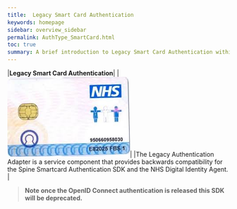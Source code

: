 ```yaml
---
title:  Legacy Smart Card Authentication
keywords: homepage
sidebar: overview_sidebar
permalink: AuthType_SmartCard.html
toc: true
summary: A brief introduction to Legacy Smart Card Authentication within NHS Digital's Care Access Service.
---
```


|**Legacy Smart Card Authentication**|
|![SmartCard](images/SmartCard.jpg)|
|The Legacy Authentication Adapter is a service component that provides backwards compatibility for the Spine Smartcard Authentication SDK and the NHS Digital Identity Agent. | 

 
> **Note once the OpenID Connect authentication is released this SDK will be deprecated.**

